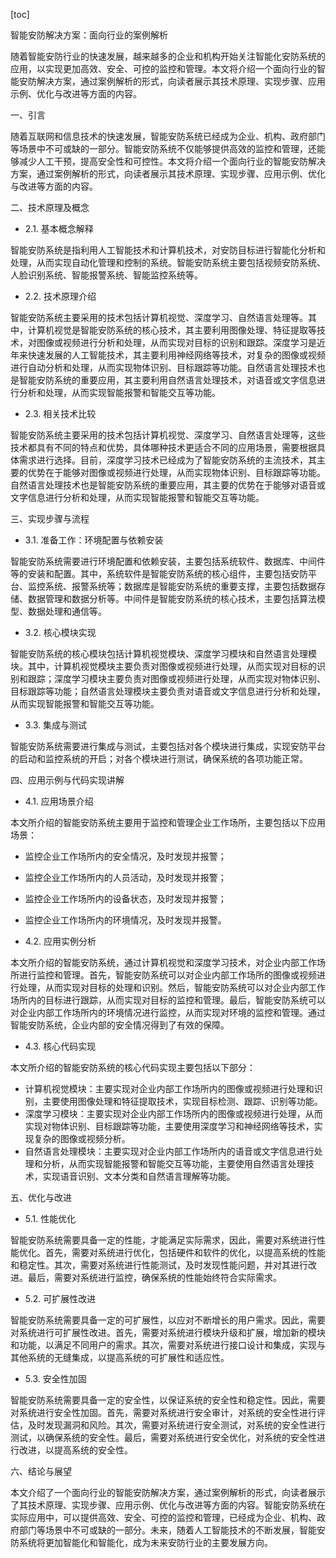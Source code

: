 
[toc]                    
                
                
智能安防解决方案：面向行业的案例解析

随着智能安防行业的快速发展，越来越多的企业和机构开始关注智能化安防系统的应用，以实现更加高效、安全、可控的监控和管理。本文将介绍一个面向行业的智能安防解决方案，通过案例解析的形式，向读者展示其技术原理、实现步骤、应用示例、优化与改进等方面的内容。

一、引言

随着互联网和信息技术的快速发展，智能安防系统已经成为企业、机构、政府部门等场景中不可或缺的一部分。智能安防系统不仅能够提供高效的监控和管理，还能够减少人工干预，提高安全性和可控性。本文将介绍一个面向行业的智能安防解决方案，通过案例解析的形式，向读者展示其技术原理、实现步骤、应用示例、优化与改进等方面的内容。

二、技术原理及概念

- 2.1. 基本概念解释

智能安防系统是指利用人工智能技术和计算机技术，对安防目标进行智能化分析和处理，从而实现自动化管理和控制的系统。智能安防系统主要包括视频安防系统、人脸识别系统、智能报警系统、智能监控系统等。

- 2.2. 技术原理介绍

智能安防系统主要采用的技术包括计算机视觉、深度学习、自然语言处理等。其中，计算机视觉是智能安防系统的核心技术，其主要利用图像处理、特征提取等技术，对图像或视频进行分析和处理，从而实现对目标的识别和跟踪。深度学习是近年来快速发展的人工智能技术，其主要利用神经网络等技术，对复杂的图像或视频进行自动分析和处理，从而实现物体识别、目标跟踪等功能。自然语言处理技术也是智能安防系统的重要应用，其主要利用自然语言处理技术，对语音或文字信息进行分析和处理，从而实现智能报警和智能交互等功能。

- 2.3. 相关技术比较

智能安防系统主要采用的技术包括计算机视觉、深度学习、自然语言处理等，这些技术都具有不同的特点和优势，具体哪种技术更适合不同的应用场景，需要根据具体需求进行选择。目前，深度学习技术已经成为了智能安防系统的主流技术，其主要的优势在于能够对图像或视频进行处理，从而实现物体识别、目标跟踪等功能。自然语言处理技术也是智能安防系统的重要应用，其主要的优势在于能够对语音或文字信息进行分析和处理，从而实现智能报警和智能交互等功能。

三、实现步骤与流程

- 3.1. 准备工作：环境配置与依赖安装

智能安防系统需要进行环境配置和依赖安装，主要包括系统软件、数据库、中间件等的安装和配置。其中，系统软件是智能安防系统的核心组件，主要包括安防平台、监控系统、报警系统等；数据库是智能安防系统的重要支撑，主要包括数据存储、数据管理和数据分析等。中间件是智能安防系统的核心技术，主要包括算法模型、数据处理和通信等。

- 3.2. 核心模块实现

智能安防系统的核心模块包括计算机视觉模块、深度学习模块和自然语言处理模块。其中，计算机视觉模块主要负责对图像或视频进行处理，从而实现对目标的识别和跟踪；深度学习模块主要负责对图像或视频进行处理，从而实现对物体识别、目标跟踪等功能；自然语言处理模块主要负责对语音或文字信息进行分析和处理，从而实现智能报警和智能交互等功能。

- 3.3. 集成与测试

智能安防系统需要进行集成与测试，主要包括对各个模块进行集成，实现安防平台的启动和监控系统的开启；对各个模块进行测试，确保系统的各项功能正常。

四、应用示例与代码实现讲解

- 4.1. 应用场景介绍

本文所介绍的智能安防系统主要用于监控和管理企业工作场所，主要包括以下应用场景：

- 监控企业工作场所内的安全情况，及时发现并报警；
- 监控企业工作场所内的人员活动，及时发现并报警；
- 监控企业工作场所内的设备状态，及时发现并报警；
- 监控企业工作场所内的环境情况，及时发现并报警。

- 4.2. 应用实例分析

本文所介绍的智能安防系统，通过计算机视觉和深度学习技术，对企业内部工作场所进行监控和管理。首先，智能安防系统可以对企业内部工作场所的图像或视频进行处理，从而实现对目标的处理和识别。然后，智能安防系统可以对企业内部工作场所内的目标进行跟踪，从而实现对目标的监控和管理。最后，智能安防系统可以对企业内部工作场所内的环境情况进行监控，从而实现对环境的监控和管理。通过智能安防系统，企业内部的安全情况得到了有效的保障。

- 4.3. 核心代码实现

本文所介绍的智能安防系统的核心代码实现主要包括以下部分：

- 计算机视觉模块：主要实现对企业内部工作场所内的图像或视频进行处理和识别，主要使用图像处理和特征提取技术，实现目标检测、跟踪、识别等功能。
- 深度学习模块：主要实现对企业内部工作场所内的图像或视频进行处理，从而实现对物体识别、目标跟踪等功能，主要使用深度学习和神经网络等技术，实现复杂的图像或视频分析。
- 自然语言处理模块：主要实现对企业内部工作场所内的语音或文字信息进行处理和分析，从而实现智能报警和智能交互等功能，主要使用自然语言处理技术，实现语音识别、文本分类和自然语言理解等功能。

五、优化与改进

- 5.1. 性能优化

智能安防系统需要具备一定的性能，才能满足实际需求，因此，需要对系统进行性能优化。首先，需要对系统进行优化，包括硬件和软件的优化，以提高系统的性能和稳定性。其次，需要对系统进行性能测试，及时发现性能问题，并对其进行改进。最后，需要对系统进行监控，确保系统的性能始终符合实际需求。

- 5.2. 可扩展性改进

智能安防系统需要具备一定的可扩展性，以应对不断增长的用户需求。因此，需要对系统进行可扩展性改进。首先，需要对系统进行模块升级和扩展，增加新的模块和功能，以满足不同用户的需求。其次，需要对系统进行接口设计和集成，实现与其他系统的无缝集成，以提高系统的可扩展性和适应性。

- 5.3. 安全性加固

智能安防系统需要具备一定的安全性，以保证系统的安全性和稳定性。因此，需要对系统进行安全性加固。首先，需要对系统进行安全审计，对系统的安全性进行评估，及时发现漏洞和风险。其次，需要对系统进行安全测试，对系统的安全性进行测试，以确保系统的安全性。最后，需要对系统进行安全优化，对系统的安全性进行改进，以提高系统的安全性。

六、结论与展望

本文介绍了一个面向行业的智能安防解决方案，通过案例解析的形式，向读者展示了其技术原理、实现步骤、应用示例、优化与改进等方面的内容。智能安防系统在实际应用中，可以提供高效、安全、可控的监控和管理，已经成为企业、机构、政府部门等场景中不可或缺的一部分。未来，随着人工智能技术的不断发展，智能安防系统将更加智能化和智能化，成为未来安防行业的主要发展方向。

